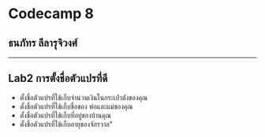 # Codecamp 8
## **ธนภัทร ลีลารุจิวงศ์**
_______
## Lab2 การตั้งชื่อตัวแปรที่ดี

-  ตั้งชื่อตัวแปรที่ใช้เก็บจำนวนเงินในกระเป๋าตังของคุณ
-  ตั้งชื่อตัวแปรที่ใช้เก็บชื่อของ พ่อและแม่ของคุณ
-  ตั้งชื่อตัวแปรที่ใช้เก็บที่อยู่ของบ้านคุณ
-  ตั้งชื่อตัวแปรที่ใช้เก็บอายุของจักรวาล"
